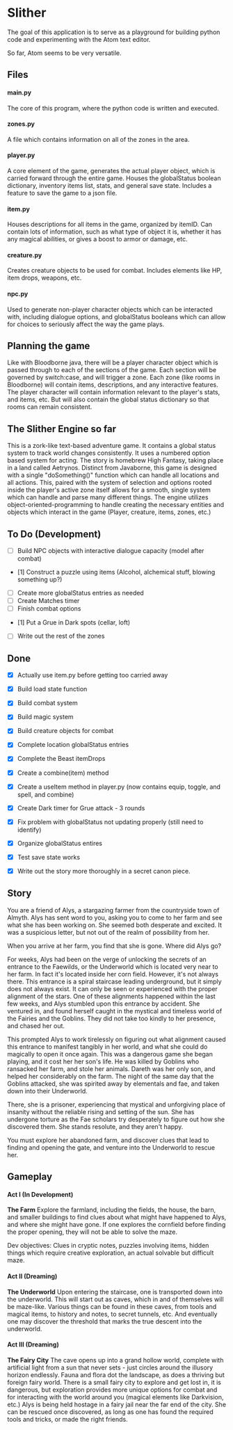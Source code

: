 # Slither

The goal of this application is to serve as a playground for building python code and experimenting with the Atom text editor.  

So far, Atom seems to be very versatile.  

## Files

#### main.py
The core of this program, where the python code is written and executed.  

#### zones.py
A file which contains information on all of the zones in the area.  

#### player.py
A core element of the game, generates the actual player object, which is carried forward through the entire game. Houses the globalStatus boolean dictionary, inventory items list, stats, and general save state. Includes a feature to save the game to a json file.

#### item.py
Houses descriptions for all items in the game, organized by itemID. Can contain lots of information, such as what type of object it is, whether it has any magical abilities, or gives a boost to armor or damage, etc.

#### creature.py
Creates creature objects to be used for combat. Includes elements like HP, item drops, weapons, etc.

#### npc.py
Used to generate non-player character objects which can be interacted with, including dialogue options, and globalStatus booleans which can allow for choices to seriously affect the way the game plays.

## Planning the game
Like with Bloodborne java, there will be a player character object which is passed through to each of the sections of the game. Each section will be governed by switch:case, and will trigger a zone. Each zone (like rooms in Bloodborne) will contain items, descriptions, and any interactive features. The player character will contain information relevant to the player's stats, and items, etc. But will also contain the global status dictionary so that rooms can remain consistent.

## The Slither Engine so far
This is a zork-like text-based adventure game. It contains a global status system to track world changes consistently. It uses a numbered option based system for acting. The story is homebrew High Fantasy, taking place in a land called Aetrynos. Distinct from Javaborne, this game is designed with a single "doSomething()" function which can handle all locations and all actions. This, paired with the system of selection and options rooted inside the player's active zone itself allows for a smooth, single system which can handle and parse many different things. The engine utilizes object-oriented-programming to handle creating the necessary entities and objects which interact in the game (Player, creature, items, zones, etc.)

## To Do (Development)
- [ ] Build NPC objects with interactive dialogue capacity (model after combat)
- [1] Construct a puzzle using items (Alcohol, alchemical stuff, blowing something up?)
- [ ] Create more globalStatus entries as needed
- [ ] Create Matches timer
- [ ] Finish combat options
- [1] Put a Grue in Dark spots (cellar, loft)
- [ ] Write out the rest of the zones

## Done
- [x] Actually use item.py before getting too carried away
- [x] Build load state function
- [x] Build combat system
- [x] Build magic system
- [x] Build creature objects for combat
- [x] Complete location globalStatus entries
- [x] Complete the Beast itemDrops
- [x] Create a combine(item) method
- [x] Create a useItem method in player.py (now contains equip, toggle, and spell, and combine)
- [x] Create Dark timer for Grue attack - 3 rounds
- [x] Fix problem with globalStatus not updating properly (still need to identify)
- [x] Organize globalStatus entires
- [x] Test save state works
- [x] Write out the story more thoroughly in a secret canon piece.





## Story
You are a friend of Alys, a stargazing farmer from the countryside town of Almyth. Alys has sent word to you, asking you to come to her farm and see what she has been working on. She seemed both desperate and excited. It was a suspicious letter, but not out of the realm of possibility from her.

When you arrive at her farm, you find that she is gone. Where did Alys go?

For weeks, Alys had been on the verge of unlocking the secrets of an entrance to the Faewilds, or the Underworld which is located very near to her farm. In fact it's located inside her corn field. However, it's not always there. This entrance is a spiral staircase leading underground, but it simply does not always exist. It can only be seen or experienced with the proper alignment of the stars. One of these alignments happened within the last few weeks, and Alys stumbled upon this entrance by accident. She ventured in, and found herself caught in the mystical and timeless world of the Fairies and the Goblins. They did not take too kindly to her presence, and chased her out.

This prompted Alys to work tirelessly on figuring out what alignment caused this entrance to manifest tangibly in her world, and what she could do magically to open it once again. This was a dangerous game she began playing, and it cost her her son's life. He was killed by Goblins who ransacked her farm, and stole her animals. Dareth was her only son, and helped her considerably on the farm. The night of the same day that the Goblins attacked, she was spirited away by elementals and fae, and taken down into their Underworld.

There, she is a prisoner, experiencing that mystical and unforgiving place of insanity without the reliable rising and setting of the sun. She has undergone torture as the Fae scholars try desperately to figure out how she discovered them. She stands resolute, and they aren't happy.

You must explore her abandoned farm, and discover clues that lead to finding and opening the gate, and venture into the Underworld to rescue her.

## Gameplay

#### Act I (In Development)
**The Farm**
Explore the farmland, including the fields, the house, the barn, and smaller buildings to find clues about what might have happened to Alys, and where she might have gone. If one explores the cornfield before finding the proper opening, they will not be able to solve the maze.

Dev objectives: Clues in cryptic notes, puzzles involving items, hidden things which require creative exploration, an actual solvable but difficult maze.

#### Act II (Dreaming)
**The Underworld**
Upon entering the staircase, one is transported down into the underworld. This will start out as caves, which in and of themselves will be maze-like. Various things can be found in these caves, from tools and magical items, to history and notes, to secret tunnels, etc. And eventually one may discover the threshold that marks the true descent into the underworld.

#### Act III (Dreaming)
**The Fairy City**
The cave opens up into a grand hollow world, complete with artificial light from a sun that never sets - just circles around the illusory horizon endlessly. Fauna and flora dot the landscape, as does a thriving but foreign fairy world. There is a small fairy city to explore and get lost in, it is dangerous, but exploration provides more unique options for combat and for interacting with the world around you (magical elements like Darkvision, etc.) Alys is being held hostage in a fairy jail near the far end of the city. She can be rescued once discovered, as long as one has found the required tools and tricks, or made the right friends.
